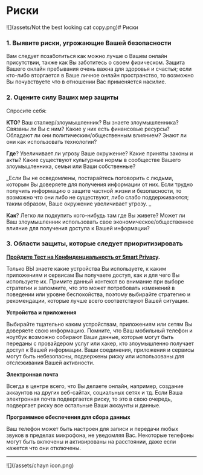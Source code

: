 # Риски
![](assets/Not the best looking cat copy.png)# Риски




### 1. Выявите риски, угрожающие Вашей безопасности



Вам следует позаботиться как можно лучше о Вашем онлайн присутствии, также как Вы заботитесь о своем физическом. Защита Вашего онлайн пребывания очень важна для здоровья и счастья; если  кто-либо вторгается в Ваше личное онлайн пространство, то возможно Вы почувствуете что в отношении Вас применяется насилие.







### 2. Оцените силу Ваших мер защиты




Спросите себя:



**КТО**? Ваш сталкер/злоумышленник? Вы знаете злоумышленника? Связаны ли Вы с ним? Какие у них есть финансовые ресурсы? Обладают ли они политическим/общественным влиянием? Знают ли они как использовать технологии?



**Где**? Увеличивает ли угрозу Ваше окружение? Какие приняты законы и акты? Какие существуют культурные нормы в сообществе Вашего злоумышленника, семьи или Ваши собственные?


_Если Вы не осведомлены, постарайтесь поговорить с людьми, которым Вы доверяете для получения информации от них. Если трудно получить информацию о защите частной жизни и безопасности, то возможно что они либо не существуют, либо слабо  поддерживаются; таким образом, Ваше окружение увеличивает угрозу.
_

**Как**? Легко ли подкупить кого-нибудь там где Вы живете? Может ли Ваш   злоумышленник использовать свое экономическое/общественное влияние для  получения доступа к Вашей информации?





### 3. Области защиты, которые следует приоритизировать 



**[Пройдите Тест на Конфиденциальность от Smart Privacy](http://smartprivacy.tumblr.com/privacynow).**


Только ВЫ знаете какие устройства Вы используете, к каким приложениям и сервисам Вы получаете доступ, как и для чего  Вы используете их. Примите данный контекст во внимание при выборе стратегии и запомните, что это может потребовать изменений в поведении или уровне беспокойства, поэтому выбирайте стратегию и рекомендации, которые лучше всего соответствуют Вашей ситуации.


**Устройства и приложения**

Выбирайте тщательно каким устройствам, приложениям или сетям Вы доверяете свою информацию. 
Помните, что Ваш мобильный телефон и ноутбук возможно собирают Ваши данные, которые могут быть переданы с провайдером  услуг или хакер, кто злоумышленно получает доступ к Вашей информации. Ваши соединения, приложения и сервисы могут быть небезопасны, подвержены риску или использованы для отслеживания Вашей активности.



**Электронная почта**

Всегда в центре всего, что Вы делаете онлайн, например, создание аккаунтов на других  веб-сайтах, социальных сетях и тд. Если Ваша электронная почта подвергается риску, то это в свою очередь, подвергает риску все остальные Ваши аккаунты и данные.



**Программное обеспечения для сбора данных**

Ваш телефон может быть настроен для записи и передачи любых звуков в пределах микрофона, не уведомляя Вас. Некоторые телефоны могут быть включены и активированы на расстоянии, даже если кажется что они отключены.




---

![](/assets/chayn icon.png)